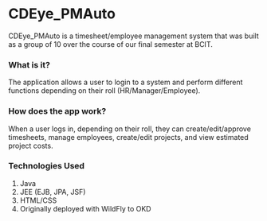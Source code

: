 # CDEye_PMAuto
CDEye_PMAuto is a timesheet/employee management system that was built as a group of 10 over the course of our final semester at BCIT.

### What is it?
The application allows a user to login to a system and perform different functions depending on their roll (HR/Manager/Employee).

### How does the app work?
When a user logs in, depending on their roll, they can create/edit/approve timesheets, manage employees, create/edit projects, and view estimated project costs.

### Technologies Used
1. Java
2. JEE (EJB, JPA, JSF)
3. HTML/CSS
4. Originally deployed with WildFly to OKD
